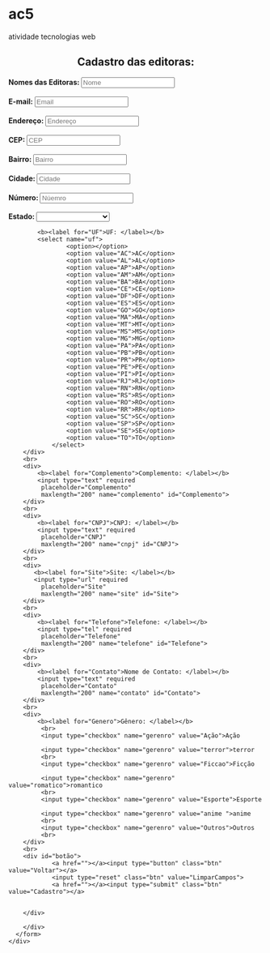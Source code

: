 # ac5
atividade tecnologias web
<!DOCTYPE html>
<html lang="pt-br">

<head>
    <meta charset="UTF-8">
    <meta name="viewport" content="width=device-width, initial-scale=1.0">
    <meta http-equiv="X-UA-Compatible" content="ie=edge">
    <title>Cadastros</title>
</head>

<body>
    <div id="Menu">
        <center>
            <b><h2>Cadastro das editoras:</h2></b>
        </center>
    </div>
    <div id="Formulario_Cadastro">
      <form action="NovaEditora" method="POST" enctype="application/x-www-form-urlencoded">
        <div>
            <b><label for="Nome_Editora">Nomes das Editoras: </label></b>
            <input type="text" required 
             placeholder="Nome" 
             maxlength="200" name="nome" id="Nome_Editora">
        </div>
        <br>
        <div>
            <b><label for="Email">E-mail: </label></b>
            <input type="email"
             placeholder="Email"
             maxlength="100" name="email" id="Email">
        </div>
        <br>
        <div>
            <b><label for="Endereco">Endereço: </label></b>
            <input type="text" required 
             placeholder="Endereço"
             maxlength="200" name="endereco" id="Endereco">
        </div>
        <br>
        <div>
            <b><label for="CEP">CEP: </label></b>
            <input type="text" required 
             placeholder="CEP" 
             maxlength="200" name="cep" id="CEP">
        </div>
        <br>
        <div>
            <b><label for="Bairro">Bairro: </label></b>
            <input type="text" required 
             placeholder="Bairro" 
             maxlength="200" name="bairro" id="Bairro">
        </div>
        <br>
        <div>
            <b><label for="Cidade">Cidade: </label></b>
            <input type="text" required 
             placeholder="Cidade" 
             maxlength="200" name="cidade" id="Cidade">
        </div>
        <br>
        <div>
            <b><label for="Numero">Número: </label></b>
            <input type="text" required 
             placeholder="Núemro"
             maxlength="200" name="numero" id="Numero">
        </div>
        <br>
        <div>
            <b><label for="Estado">Estado: </label></b>
            <select name="estado">
                <option></option>
                <option value="Acre">Acre</option>
                <option value="Alagoas">Alagoas</option>
                <option value="Amapa">Amapá</option>
                <option value="Amazonas">Amazonas</option>
                <option value="Bahia">Bahia</option>
                <option value="Ceara">Ceará</option>
                <option value="DistritoFederal">Distrito Federal</option>
                <option value="EspíritoSanto">Espírito Santo</option>
                <option value="Goias">Goiás</option>
                <option value="Maranhao">Maranhão</option>
                <option value="MatoGrosso">Mato Grosso</option>
                <option value="MatoGrossodoSul">Mato Grosso do Sul</option>
                <option value="MinasGerais">Minas Gerais</option>
                <option value="Para">Pará</option>
                <option value="Paraiba">Paraíba</option>
                <option value="Parana">Paraná</option>
                <option value="Pernambuco">Pernambuco</option>
                <option value="Piaui">Piauí</option>
                <option value="RiodeJaneiro">Rio de Janeiro</option>
                <option value="RioGrandedoNorte">Rio Grande do Norte</option>
                <option value="RioGrandedoSul">Rio Grande do Sul</option>
                <option value="Rondonia">Rondônia</option>
                <option value="Roraima">Roraima</option>
                <option value="SantaCatarina">Santa Catarina</option>
                <option value="SaoPaulo">São Paulo</option>
                <option value="Sergipe">Sergipe</option>
                <option value="Tocantins">Tocantins</option>
            </select>
                              
            
            <b><label for="UF">UF: </label></b>
            <select name="uf">
                    <option></option>
                    <option value="AC">AC</option>
                    <option value="AL">AL</option>
                    <option value="AP">AP</option>
                    <option value="AM">AM</option>
                    <option value="BA">BA</option>
                    <option value="CE">CE</option>
                    <option value="DF">DF</option>
                    <option value="ES">ES</option>
                    <option value="GO">GO</option>
                    <option value="MA">MA</option>
                    <option value="MT">MT</option>
                    <option value="MS">MS</option>
                    <option value="MG">MG</option>
                    <option value="PA">PA</option>
                    <option value="PB">PB</option>
                    <option value="PR">PR</option>
                    <option value="PE">PE</option>
                    <option value="PI">PI</option>
                    <option value="RJ">RJ</option>
                    <option value="RN">RN</option>
                    <option value="RS">RS</option>
                    <option value="RO">RO</option>
                    <option value="RR">RR</option>
                    <option value="SC">SC</option>
                    <option value="SP">SP</option>
                    <option value="SE">SE</option>
                    <option value="TO">TO</option>
                </select>
        </div>
        <br>
        <div>
            <b><label for="Complemento">Complemento: </label></b>
            <input type="text" required 
             placeholder="Complemento" 
             maxlength="200" name="complemento" id="Complemento">
        </div>
        <br>
        <div>
            <b><label for="CNPJ">CNPJ: </label></b>
            <input type="text" required 
             placeholder="CNPJ"
             maxlength="200" name="cnpj" id="CNPJ">
        </div>
        <br>
        <div>
           <b><label for="Site">Site: </label></b> 
           <input type="url" required 
             placeholder="Site"
             maxlength="200" name="site" id="Site">
        </div>
        <br>
        <div>
            <b><label for="Telefone">Telefone: </label></b>
            <input type="tel" required 
             placeholder="Telefone"
             maxlength="200" name="telefone" id="Telefone">
        </div>
        <br>
        <div>
            <b><label for="Contato">Nome de Contato: </label></b> 
            <input type="text" required 
             placeholder="Contato"
             maxlength="200" name="contato" id="Contato">
        </div>
        <br>
        <div>
            <b><label for="Genero">Gênero: </label></b>
             <br>
             <input type="checkbox" name="gerenro" value="Ação">Ação

             <input type="checkbox" name="gerenro" value="terror">terror
             <br>
             <input type="checkbox" name="gerenro" value="Ficcao">Ficção

             <input type="checkbox" name="gerenro" value="romatico">romantico
             <br>
             <input type="checkbox" name="gerenro" value="Esporte">Esporte
             
             <input type="checkbox" name="gerenro" value="anime ">anime
             <br>
             <input type="checkbox" name="gerenro" value="Outros">Outros
             <br>
        </div>
        <br>
        <div id="botão">
                <a href=""></a><input type="button" class="btn" value="Voltar"></a>
                <input type="reset" class="btn" value="LimparCampos">
                <a href=""></a><input type="submit" class="btn" value="Cadastro"></a>
                

        </div>

        </div>
      </form>
    </div>
</body>

</html>
